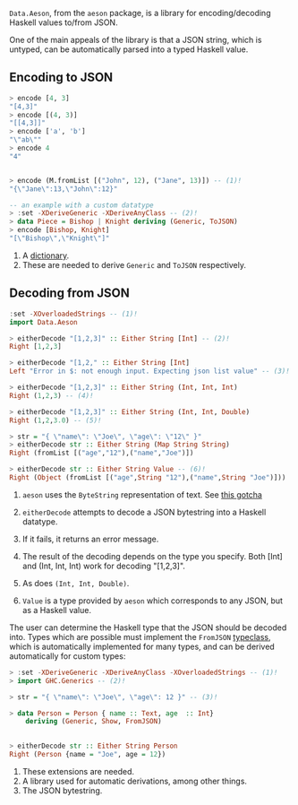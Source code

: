 
`Data.Aeson`, from the `aeson` package, is a library for encoding/decoding Haskell values to/from JSON.

One of the main appeals of the library is that a JSON string, which is untyped, can be automatically parsed into a typed Haskell value.

## Encoding to JSON

```hs title="repl example"
> encode [4, 3]
"[4,3]"
> encode [(4, 3)]
"[[4,3]]"
> encode ['a', 'b']
"\"ab\""
> encode 4
"4"


> encode (M.fromList [("John", 12), ("Jane", 13)]) -- (1)!
"{\"Jane\":13,\"John\":12}"

-- an example with a custom datatype
> :set -XDeriveGeneric -XDeriveAnyClass -- (2)!
> data Piece = Bishop | Knight deriving (Generic, ToJSON)
> encode [Bishop, Knight]
"[\"Bishop\",\"Knight\"]"
```

1. A [dictionary](/packages/containers).
2. These are needed to derive `Generic` and `ToJSON` respectively.



## Decoding from JSON

```hs title="repl example"
:set -XOverloadedStrings -- (1)!
import Data.Aeson

> eitherDecode "[1,2,3]" :: Either String [Int] -- (2)!
Right [1,2,3]

> eitherDecode "[1,2," :: Either String [Int]
Left "Error in $: not enough input. Expecting json list value" -- (3)!

> eitherDecode "[1,2,3]" :: Either String (Int, Int, Int)
Right (1,2,3) -- (4)!

> eitherDecode "[1,2,3]" :: Either String (Int, Int, Double)
Right (1,2,3.0) -- (5)!

> str = "{ \"name\": \"Joe\", \"age\": \"12\" }"
> eitherDecode str :: Either String (Map String String)
Right (fromList [("age","12"),("name","Joe")])

> eitherDecode str :: Either String Value -- (6)!
Right (Object (fromList [("age",String "12"),("name",String "Joe")]))

```

1. `aeson` uses the `ByteString` representation of text. See [this gotcha](/gotchas/strings)

2. `eitherDecode` attempts to decode a JSON bytestring into a Haskell datatype.

3. If it fails, it returns an error message.

4. The result of the decoding depends on the type you specify. Both [Int] and (Int, Int, Int) work for decoding "[1,2,3]".

5. As does `(Int, Int, Double)`.

6. `Value` is a type provided by `aeson` which corresponds to any JSON, but as a Haskell value.


The user can determine the Haskell type that the JSON should be decoded into. Types which are possible must implement the `FromJSON` [typeclass](/typeclasses/overview), which is automatically implemented for many types, and can be derived automatically for custom types: 

```hs title="repl example"
> :set -XDeriveGeneric -XDeriveAnyClass -XOverloadedStrings -- (1)!
> import GHC.Generics -- (2)!

> str = "{ \"name\": \"Joe\", \"age\": 12 }" -- (3)! 

> data Person = Person { name :: Text, age  :: Int} 
    deriving (Generic, Show, FromJSON)

    
> eitherDecode str :: Either String Person
Right (Person {name = "Joe", age = 12})
```

1. These extensions are needed.
2. A library used for automatic derivations, among other things.
3. The JSON bytestring.

